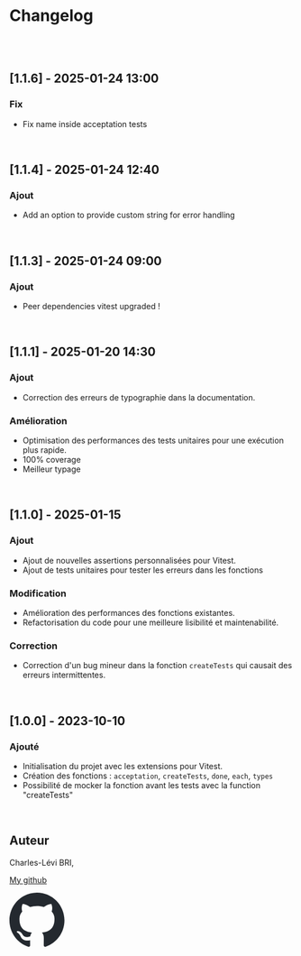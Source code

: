 # Changelog

<br/>
<br/>

## [1.1.6] - 2025-01-24 13:00

### Fix

- Fix name inside acceptation tests

<br/>

## [1.1.4] - 2025-01-24 12:40

### Ajout

- Add an option to provide custom string for error handling

<br/>

## [1.1.3] - 2025-01-24 09:00

### Ajout

- Peer dependencies vitest upgraded !

<br/>

## [1.1.1] - 2025-01-20 14:30

### Ajout

- Correction des erreurs de typographie dans la documentation.

### Amélioration

- Optimisation des performances des tests unitaires pour une exécution plus
  rapide.
- 100% coverage
- Meilleur typage

<br/>

## [1.1.0] - 2025-01-15

### Ajout

- Ajout de nouvelles assertions personnalisées pour Vitest.
- Ajout de tests unitaires pour tester les erreurs dans les fonctions

### Modification

- Amélioration des performances des fonctions existantes.
- Refactorisation du code pour une meilleure lisibilité et maintenabilité.

### Correction

- Correction d'un bug mineur dans la fonction `createTests` qui causait des
  erreurs intermittentes.

<br/>

## [1.0.0] - 2023-10-10

### Ajouté

- Initialisation du projet avec les extensions pour Vitest.
- Création des fonctions : `acceptation`, `createTests`, `done`, `each`,
  `types`
- Possibilité de mocker la fonction avant les tests avec la function
  "createTests"

<br/>

## Auteur

Charles-Lévi BRI,

[My github](https://github.com/chlbri?tab=repositories)

[<svg width="98" height="96" xmlns="http://www.w3.org/2000/svg"><path fill-rule="evenodd" clip-rule="evenodd" d="M48.854 0C21.839 0 0 22 0 49.217c0 21.756 13.993 40.172 33.405 46.69 2.427.49 3.316-1.059 3.316-2.362 0-1.141-.08-5.052-.08-9.127-13.59 2.934-16.42-5.867-16.42-5.867-2.184-5.704-5.42-7.17-5.42-7.17-4.448-3.015.324-3.015.324-3.015 4.934.326 7.523 5.052 7.523 5.052 4.367 7.496 11.404 5.378 14.235 4.074.404-3.178 1.699-5.378 3.074-6.6-10.839-1.141-22.243-5.378-22.243-24.283 0-5.378 1.94-9.778 5.014-13.2-.485-1.222-2.184-6.275.486-13.038 0 0 4.125-1.304 13.426 5.052a46.97 46.97 0 0 1 12.214-1.63c4.125 0 8.33.571 12.213 1.63 9.302-6.356 13.427-5.052 13.427-5.052 2.67 6.763.97 11.816.485 13.038 3.155 3.422 5.015 7.822 5.015 13.2 0 18.905-11.404 23.06-22.324 24.283 1.78 1.548 3.316 4.481 3.316 9.126 0 6.6-.08 11.897-.08 13.526 0 1.304.89 2.853 3.316 2.364 19.412-6.52 33.405-24.935 33.405-46.691C97.707 22 75.788 0 48.854 0z" fill="#24292f"/></svg>](https://github.com/chlbri?tab=repositories)
